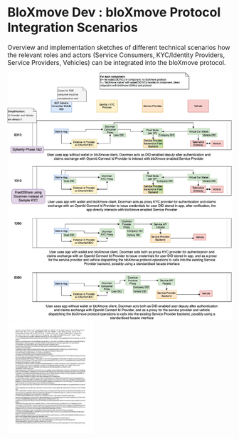 # BloXmove Dev : bloXmove Protocol Integration Scenarios
Overview and implementation sketches of different technical scenarios how the relevant roles and actors (Service Consumers, KYC/Identity Providers, Service Providers, Vehicles) can be integrated into the bloXmove protocol.

![This is an image](4438982941/4439114038.png)
![This is an image](4438982941/4498292845)
